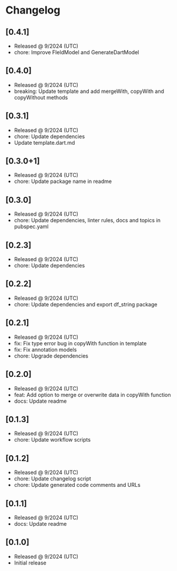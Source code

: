 # Changelog

## [0.4.1]

- Released @ 9/2024 (UTC)
- chore: Improve FIeldModel and GenerateDartModel

## [0.4.0]

- Released @ 9/2024 (UTC)
- breaking: Update template and add mergeWith, copyWith and copyWithout methods

## [0.3.1]

- Released @ 9/2024 (UTC)
- chore: Update dependencies
- Update template.dart.md

## [0.3.0+1]

- Released @ 9/2024 (UTC)
- chore: Update package name in readme

## [0.3.0]

- Released @ 9/2024 (UTC)
- chore: Update dependencies, linter rules, docs and topics in pubspec.yaml

## [0.2.3]

- Released @ 9/2024 (UTC)
- chore: Update dependencies

## [0.2.2]

- Released @ 9/2024 (UTC)
- chore: Update dependencies and export df_string package

## [0.2.1]

- Released @ 9/2024 (UTC)
- fix: Fix type error bug in copyWith function in template
- fix: Fix annotation models
- chore: Upgrade dependencies

## [0.2.0]

- Released @ 9/2024 (UTC)
- feat: Add option to merge or overwrite data in copyWith function
- docs: Update readme

## [0.1.3]

- Released @ 9/2024 (UTC)
- chore: Update workflow scripts

## [0.1.2]

- Released @ 9/2024 (UTC)
- chore: Update changelog script
- chore: Update generated code comments and URLs

## [0.1.1]

- Released @ 9/2024 (UTC)
- docs: Update readme

## [0.1.0]

- Released @ 9/2024 (UTC)
- Initial release
